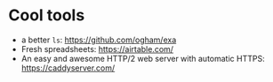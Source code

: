 # Cool tools

- a better `ls`: https://github.com/ogham/exa
- Fresh spreadsheets: https://airtable.com/
- An easy and awesome HTTP/2 web server with automatic HTTPS: https://caddyserver.com/
